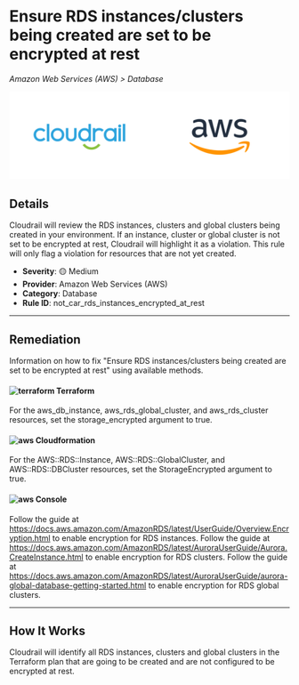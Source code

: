 # Ensure RDS instances/clusters being created are set to be encrypted at rest

*Amazon Web Services (AWS) > Database*

![Cloudrail and Amazon Web Services (AWS) logos](../images/cloudrail_aws.png)

## Details
Cloudrail will review the RDS instances, clusters and global clusters being created in your environment. If an instance, cluster or global cluster is not set to be encrypted at rest, Cloudrail will highlight it as a violation. This rule will only flag a violation for resources that are not yet created.

- **Severity**: 🟡 Medium
- **Provider**: Amazon Web Services (AWS)
- **Category**: Database
- **Rule ID**: not_car_rds_instances_encrypted_at_rest

---

## Remediation
Information on how to fix "Ensure RDS instances/clusters being created are set to be encrypted at rest" using available methods.


####  <img src="../_media/emojis/terraform.png" alt="terraform" width="20"/>  Terraform
For the aws_db_instance, aws_rds_global_cluster, and aws_rds_cluster resources, set the storage_encrypted argument to true.








#### <img src="../_media/emojis/aws.png" alt="aws" width="20"/> Cloudformation
For the AWS::RDS::Instance, AWS::RDS::GlobalCluster, and AWS::RDS::DBCluster resources, set the StorageEncrypted argument to true.



####  <img src="../_media/emojis/aws.png" alt="aws" width="20"/> Console
Follow the guide at <https://docs.aws.amazon.com/AmazonRDS/latest/UserGuide/Overview.Encryption.html> to enable encryption for RDS instances. Follow the guide at <https://docs.aws.amazon.com/AmazonRDS/latest/AuroraUserGuide/Aurora.CreateInstance.html> to enable encryption for RDS clusters. Follow the guide at <https://docs.aws.amazon.com/AmazonRDS/latest/AuroraUserGuide/aurora-global-database-getting-started.html> to enable encryption for RDS global clusters.




---

## How It Works
Cloudrail will identify all RDS instances, clusters and global clusters in the Terraform plan that are going to be created and are not configured to be encrypted at rest.